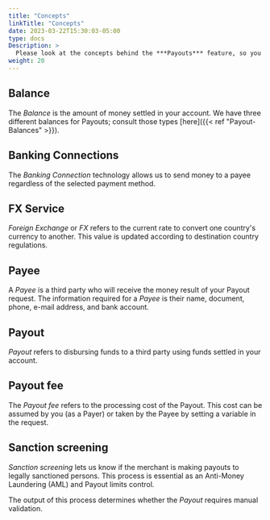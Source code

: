 ```yaml
---
title: "Concepts"
linkTitle: "Concepts"
date: 2023-03-22T15:30:03-05:00
type: docs
Description: >
  Please look at the concepts behind the ***Payouts*** feature, so you can start using it easily!
weight: 20
---
```


## Balance
The _Balance_ is the amount of money settled in your account. We have three different balances for Payouts; consult those types [here]({{< ref "Payout-Balances" >}}).

## Banking Connections
The _Banking Connection_ technology allows us to send money to a payee regardless of the selected payment method.

## FX Service
_Foreign Exchange_ or _FX_ refers to the current rate to convert one country's currency to another. This value is updated according to destination country regulations.  

## Payee
A _Payee_ is a third party who will receive the money result of your Payout request. The information required for a _Payee_ is their name, document, phone, e-mail address, and bank account.

## Payout
_Payout_ refers to disbursing funds to a third party using funds settled in your account. 

## Payout fee
The _Payout fee_ refers to the processing cost of the Payout. This cost can be assumed by you (as a Payer) or taken by the Payee by setting a variable in the request.

## Sanction screening
_Sanction screening_ lets us know if the merchant is making payouts to legally sanctioned persons. This process is essential as an Anti-Money Laundering (AML) and Payout limits control.

The output of this process determines whether the _Payout_ requires manual validation.


